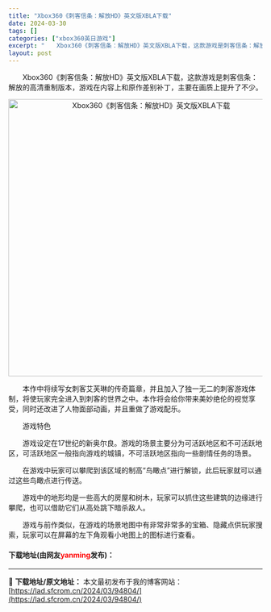 ```yaml
---
title: "Xbox360《刺客信条：解放HD》英文版XBLA下载"
date: 2024-03-30
tags: []
categories: ["xbox360英日游戏"]
excerpt: "　　Xbox360《刺客信条：解放HD》英文版XBLA下载，这款游戏是刺客信条：解放的高清重制版本，游戏在内容上和原作差别补丁，主要在画质上提升了不少。 　　本作中将续写女刺客艾芙琳的传奇篇章，并且加入了独一无二的刺客游戏体制，将使玩家完全进入到刺客的世界之中。本作将会给你带来美妙绝伦的视觉享受，同&hellip;"
layout: post
---
```


 <p>　　Xbox360《刺客信条：解放HD》英文版XBLA下载，这款游戏是刺客信条：解放的高清重制版本，游戏在内容上和原作差别补丁，主要在画质上提升了不少。</p> <p align="center"><img align="" border="0" src="https://lad.sfcrom.cn/wp-content/uploads/2024/03/20240330_6607d8c93e2a2.jpg" width="550" alt="Xbox360《刺客信条：解放HD》英文版XBLA下载" /></p> <p>　　本作中将续写女刺客艾芙琳的传奇篇章，并且加入了独一无二的刺客游戏体制，将使玩家完全进入到刺客的世界之中。本作将会给你带来美妙绝伦的视觉享受，同时还改进了人物面部动画，并且重做了游戏配乐。</p> <p>　　游戏特色</p> <p>　　游戏设定在17世纪的新奥尔良。游戏的场景主要分为可活跃地区和不可活跃地区，可活跃地区一般指向游戏的城镇，不可活跃地区指向一些剧情任务的场景。</p> <p>　　在游戏中玩家可以攀爬到该区域的制高&ldquo;鸟瞰点&rdquo;进行解锁，此后玩家就可以通过这些鸟瞰点进行传送。</p> <p>　　游戏中的地形均是一些高大的房屋和树木，玩家可以抓住这些建筑的边缘进行攀爬，也可以借助它们从高处跳下暗杀敌人。</p> <p>　　游戏与前作类似，在游戏的场景地图中有非常非常多的宝箱、隐藏点供玩家搜索，玩家可以在屏幕的左下角观看小地图上的图标进行查看。</p> <p><h4>下载地址(由网友<font color="red">yanming</font>发布)：</h4></p> 

---
📖 **下载地址/原文地址：** 本文最初发布于我的博客网站：[https://lad.sfcrom.cn/2024/03/94804/](https://lad.sfcrom.cn/2024/03/94804/)
